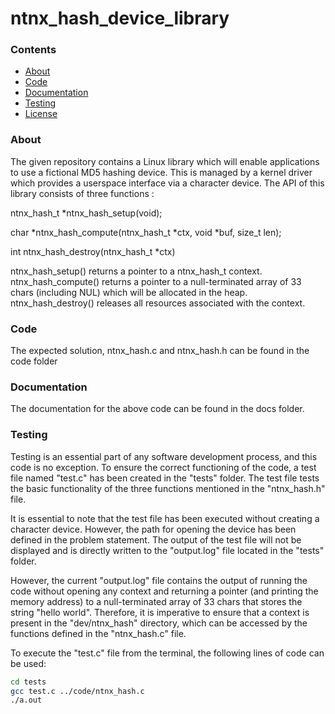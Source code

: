 # ntnx_hash_device_library

### **Contents**

<!-- TOC -->
* [About](#about)
* [Code](#code)
* [Documentation](#documentation)
* [Testing](#testing)
* [License](#license)
<!-- TOC -->

### **About**

The given repository contains a Linux library which will enable applications to use a fictional 
MD5 hashing device. This is managed by a kernel driver which provides a userspace interface 
via a character device. 
The API of this library consists of three functions : 


ntnx_hash_t *ntnx_hash_setup(void);

char *ntnx_hash_compute(ntnx_hash_t *ctx, void *buf, size_t len);


int ntnx_hash_destroy(ntnx_hash_t *ctx)

ntnx_hash_setup() returns a pointer to a ntnx_hash_t context.
ntnx_hash_compute() returns a pointer to a null-terminated array of 33 chars (including NUL) 
which will be allocated in the heap.
ntnx_hash_destroy() releases all resources associated with the context.

### **Code**

The expected solution, ntnx_hash.c and ntnx_hash.h can be found in the code folder

### **Documentation**

The documentation for the above code can be found in the docs folder.

### **Testing**

Testing is an essential part of any software development process, and this code is no exception. To ensure the correct functioning of the code, a test file named "test.c" has been created in the "tests" folder. The test file tests the basic functionality of the three functions mentioned in the "ntnx_hash.h" file.

It is essential to note that the test file has been executed without creating a character device. However, the path for opening the device has been defined in the problem statement. The output of the test file will not be displayed and is directly written to the "output.log" file located in the "tests" folder.

However, the current "output.log" file contains the output of running the code without opening any context and returning a pointer (and printing the memory address) to a null-terminated array of 33 chars that stores the string "hello world". Therefore, it is imperative to ensure that a context is present in the "dev/ntnx_hash" directory, which can be accessed by the functions defined in the "ntnx_hash.c" file.

To execute the "test.c" file from the terminal, the following lines of code can be used:

```bash
cd tests
gcc test.c ../code/ntnx_hash.c
./a.out
```






